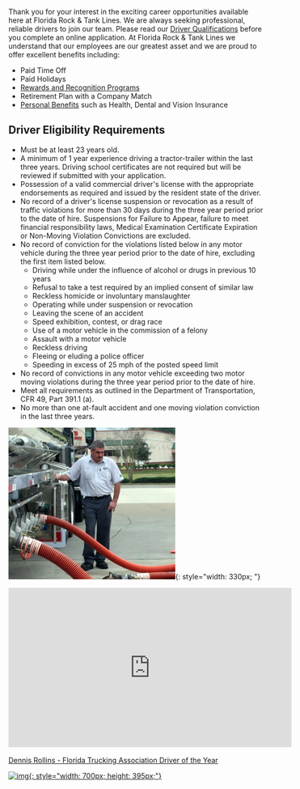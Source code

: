 Thank you for your interest in the exciting career opportunities available here at Florida Rock & Tank Lines. We are always seeking professional, reliable drivers to join our team. Please read our  [Driver Qualifications](drivers-qualifications.html) before you complete an online application. At Florida Rock & Tank Lines we understand that our employees are our greatest asset and we are proud to offer excellent benefits including:

* Paid Time Off  
* Paid Holidays  
* [Rewards and Recognition Programs](drivers-reward-programs.html)
* Retirement Plan with a Company Match  
* [Personal Benefits](drivers-benefits.html) such as Health, Dental and Vision Insurance  

## Driver Eligibility Requirements

* Must be at least  23  years old.  
* A minimum of 1 year experience driving a tractor-trailer  within the last three years.  Driving school certificates are not required but will be reviewed if submitted with your application.    
* Possession of a valid commercial driver's license with the appropriate endorsements as required and issued by the resident state of the driver.  
* No record of a driver's license suspension or revocation as a result of traffic violations for more than 30 days during the  three year period prior to the date of hire. Suspensions for Failure to Appear, failure to meet financial responsibility laws, Medical Examination Certificate Expiration or Non-Moving Violation Convictions are excluded.  
* No record of conviction for the violations listed below in any motor vehicle during the  three year period prior to the date of hire, excluding the first item listed below.
    * Driving while under the influence of alcohol or drugs in previous 10 years  
    * Refusal to take a test required by an implied consent of similar law  
    * Reckless homicide or involuntary manslaughter  
    * Operating while under suspension or revocation  
    * Leaving the scene of an accident  
    * Speed exhibition, contest, or drag race  
    * Use of a motor vehicle in the commission of a felony  
    * Assault with a motor vehicle  
    * Reckless driving  
    * Fleeing or eluding a police officer  
    * Speeding in excess of 25 mph of the posted speed limit  
* No record of convictions in any motor vehicle exceeding two motor moving violations during the three year period prior to the date of hire.  
* Meet all requirements as outlined in the Department of Transportation, CFR 49, Part 391.1 (a).  
* No more than one at-fault accident and one moving violation conviction in the last three years.  

![img](uploads/frtlphoto1.jpeg){: style="width: 330px; "}

<iframe allowfullscreen="" frameborder="0" height="315" src="http://www.youtube.com/embed/i6usalPyBu8?rel=0" width="560"></iframe>

[Dennis Rollins - Florida Trucking Association Driver of the Year](driver-of-the-year-dennis-rollins.html)

[![img](uploads/Dennis_Rollins.PNG" ){: style="width: 700px; height: 395px;"}](driver-of-the-year-dennis-rollins.html)
